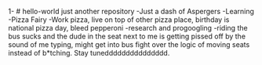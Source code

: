 1- # hello-world
just another repository
-Just a dash of Aspergers
-Learning
-Pizza Fairy
-Work pizza, live on top of other pizza place, birthday is national pizza day, bleed pepperoni
-research and progoogling
-riding the bus sucks and the dude in the seat next to me is getting pissed off by the sound of me typing, might get into bus fight over the logic of moving seats instead of b*tching. Stay tuneddddddddddddddd.
